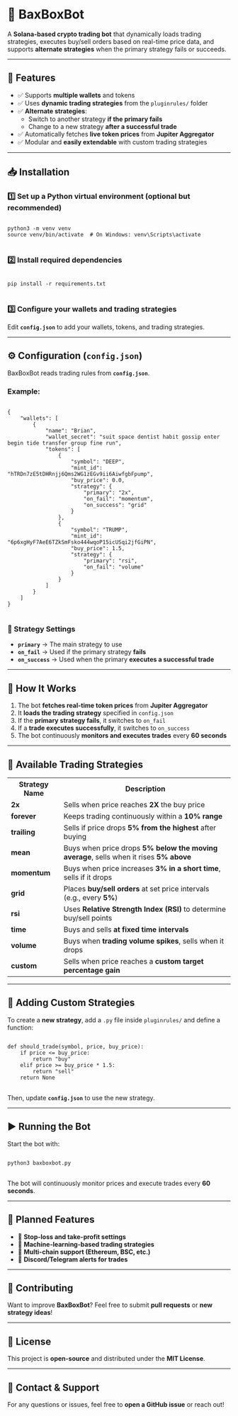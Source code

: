 <h1>🚀 BaxBoxBot</h1>
<p>A <b>Solana-based crypto trading bot</b> that dynamically loads trading strategies, executes buy/sell orders based on real-time price data, and supports <b>alternate strategies</b> when the primary strategy fails or succeeds.</p>

<hr>

<h2>📌 Features</h2>
<ul>
    <li>✅ Supports <b>multiple wallets</b> and tokens</li>
    <li>✅ Uses <b>dynamic trading strategies</b> from the <code>pluginrules/</code> folder</li>
    <li>✅ <b>Alternate strategies</b>:
        <ul>
            <li>Switch to another strategy <b>if the primary fails</b></li>
            <li>Change to a new strategy <b>after a successful trade</b></li>
        </ul>
    </li>
    <li>✅ Automatically fetches <b>live token prices</b> from <b>Jupiter Aggregator</b></li>
    <li>✅ Modular and <b>easily extendable</b> with custom trading strategies</li>
</ul>

<hr>

<h2>📥 Installation</h2>
<h3>1️⃣ Set up a Python virtual environment (optional but recommended)</h3>
<pre>
<code>
python3 -m venv venv
source venv/bin/activate  # On Windows: venv\Scripts\activate
</code>
</pre>

<h3>2️⃣ Install required dependencies</h3>
<pre>
<code>
pip install -r requirements.txt
</code>
</pre>

<h3>3️⃣ Configure your wallets and trading strategies</h3>
<p>Edit <b><code>config.json</code></b> to add your wallets, tokens, and trading strategies.</p>

<hr>

<h2>⚙️ Configuration (<code>config.json</code>)</h2>
<p>BaxBoxBot reads trading rules from <b><code>config.json</code></b>.</p>

<h3>Example:</h3>
<pre>
<code>
{
    "wallets": [
        {
            "name": "Brian",
            "wallet_secret": "suit space dentist habit gossip enter begin tide transfer group fine run",
            "tokens": [
                {
                    "symbol": "DEEP",
                    "mint_id": "hTRDn7zE5tDHRnjj6Qms2WG1zEGv9ii6AiwfgbFpump",
                    "buy_price": 0.0,
                    "strategy": {
                        "primary": "2x",
                        "on_fail": "momentum",
                        "on_success": "grid"
                    }
                },
                {
                    "symbol": "TRUMP",
                    "mint_id": "6p6xgHyF7AeE6TZkSmFsko444wqoP15icUSqi2jfGiPN",
                    "buy_price": 1.5,
                    "strategy": {
                        "primary": "rsi",
                        "on_fail": "volume"
                    }
                }
            ]
        }
    ]
}
</code>
</pre>

<h3>🔄 Strategy Settings</h3>
<ul>
    <li><b><code>primary</code></b> → The main strategy to use</li>
    <li><b><code>on_fail</code></b> → Used if the primary strategy <b>fails</b></li>
    <li><b><code>on_success</code></b> → Used when the primary <b>executes a successful trade</b></li>
</ul>

<hr>

<h2>🚀 How It Works</h2>
<ol>
    <li>The bot <b>fetches real-time token prices</b> from <b>Jupiter Aggregator</b></li>
    <li>It <b>loads the trading strategy</b> specified in <code>config.json</code></li>
    <li>If the <b>primary strategy fails</b>, it switches to <code>on_fail</code></li>
    <li>If a <b>trade executes successfully</b>, it switches to <code>on_success</code></li>
    <li>The bot continuously <b>monitors and executes trades</b> every <b>60 seconds</b></li>
</ol>

<hr>

<h2>📌 Available Trading Strategies</h2>
<table>
    <tr>
        <th>Strategy Name</th>
        <th>Description</th>
    </tr>
    <tr>
        <td><b>2x</b></td>
        <td>Sells when price reaches <b>2X</b> the buy price</td>
    </tr>
    <tr>
        <td><b>forever</b></td>
        <td>Keeps trading continuously within a <b>10% range</b></td>
    </tr>
    <tr>
        <td><b>trailing</b></td>
        <td>Sells if price drops <b>5% from the highest</b> after buying</td>
    </tr>
    <tr>
        <td><b>mean</b></td>
        <td>Buys when price drops <b>5% below the moving average</b>, sells when it rises <b>5% above</b></td>
    </tr>
    <tr>
        <td><b>momentum</b></td>
        <td>Buys when price increases <b>3% in a short time</b>, sells if it drops</td>
    </tr>
    <tr>
        <td><b>grid</b></td>
        <td>Places <b>buy/sell orders</b> at set price intervals (e.g., every <b>5%</b>)</td>
    </tr>
    <tr>
        <td><b>rsi</b></td>
        <td>Uses <b>Relative Strength Index (RSI)</b> to determine buy/sell points</td>
    </tr>
    <tr>
        <td><b>time</b></td>
        <td>Buys and sells <b>at fixed time intervals</b></td>
    </tr>
    <tr>
        <td><b>volume</b></td>
        <td>Buys when <b>trading volume spikes</b>, sells when it drops</td>
    </tr>
    <tr>
        <td><b>custom</b></td>
        <td>Sells when price reaches a <b>custom target percentage gain</b></td>
    </tr>
</table>

<hr>

<h2>🔧 Adding Custom Strategies</h2>
<p>To create a <b>new strategy</b>, add a <code>.py</code> file inside <code>pluginrules/</code> and define a function:</p>
<pre>
<code>
def should_trade(symbol, price, buy_price):
    if price <= buy_price:
        return "buy"
    elif price >= buy_price * 1.5:
        return "sell"
    return None
</code>
</pre>
<p>Then, update <b><code>config.json</code></b> to use the new strategy.</p>

<hr>

<h2>▶ Running the Bot</h2>
<p>Start the bot with:</p>
<pre>
<code>
python3 baxboxbot.py
</code>
</pre>
<p>The bot will continuously monitor prices and execute trades every <b>60 seconds</b>.</p>

<hr>

<h2>📅 Planned Features</h2>
<ul>
    <li>🚀 <b>Stop-loss and take-profit settings</b></li>
    <li>🚀 <b>Machine-learning-based trading strategies</b></li>
    <li>🚀 <b>Multi-chain support (Ethereum, BSC, etc.)</b></li>
    <li>🚀 <b>Discord/Telegram alerts for trades</b></li>
</ul>

<hr>

<h2>🤝 Contributing</h2>
<p>Want to improve <b>BaxBoxBot</b>? Feel free to submit <b>pull requests</b> or <b>new strategy ideas</b>!</p>

<hr>

<h2>📄 License</h2>
<p>This project is <b>open-source</b> and distributed under the <b>MIT License</b>.</p>

<hr>

<h2>📧 Contact & Support</h2>
<p>For any questions or issues, feel free to <b>open a GitHub issue</b> or reach out!</p>
